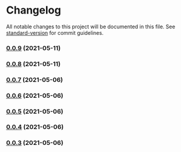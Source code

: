# Changelog

All notable changes to this project will be documented in this file. See [standard-version](https://github.com/conventional-changelog/standard-version) for commit guidelines.

### [0.0.9](https://gitlab.com/megabyte-labs/dockerfile/ci-pipeline/updater/compare/v0.0.8...v0.0.9) (2021-05-11)

### [0.0.8](https://gitlab.com/megabyte-labs/dockerfile/ci-pipeline/updater/compare/v0.0.7...v0.0.8) (2021-05-11)

### [0.0.7](https://gitlab.com/megabyte-labs/dockerfile/ci-pipeline/updater/compare/v0.0.6...v0.0.7) (2021-05-06)

### [0.0.6](https://gitlab.com/megabyte-labs/dockerfile/ci-pipeline/updater/compare/v0.0.5...v0.0.6) (2021-05-06)

### [0.0.5](https://gitlab.com/megabyte-labs/dockerfile/ci-pipeline/updater/compare/v0.0.4...v0.0.5) (2021-05-06)

### [0.0.4](https://gitlab.com/megabyte-labs/dockerfile/ci-pipeline/updater/compare/v0.0.3...v0.0.4) (2021-05-06)

### [0.0.3](https://gitlab.com/megabyte-labs/dockerfile/ci-pipeline/updater/compare/v0.0.2...v0.0.3) (2021-05-06)
